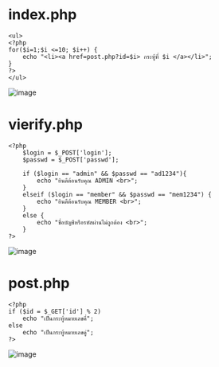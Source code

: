 # index.php
    <ul>
    <?php 
    for($i=1;$i <=10; $i++) {
        echo "<li><a href=post.php?id=$i> กระทู้ที่ $i </a></li>";
    }
    ?>
    </ul>
![image](https://user-images.githubusercontent.com/73011056/212308895-b5b441ee-c8ae-4d98-8782-1c7976b27f1f.png)

# vierify.php
    <?php 
        $login = $_POST['login'];
        $passwd = $_POST['passwd'];

        if ($login == "admin" && $passwd == "ad1234"){
            echo "ยินดีต้อนรับคุณ ADMIN <br>";
        }
        elseif ($login == "member" && $passwd == "mem1234") {
            echo "ยินดีต้อนรับคุณ MEMBER <br>";
        }
        else {
            echo "ชื่อบัญชีหรือรหัสผ่านไม่ถูกต้อง <br>";
        }
    ?>
![image](https://user-images.githubusercontent.com/73011056/212313455-201782f8-ed60-4414-ad2b-cc4041e5971c.png)

# post.php
    <?php
    if ($id = $_GET['id'] % 2)
        echo "เป็นกระทู้หมายเลขคี่";
    else
        echo "เป็นกระทู้หมายเลขคู่";
    ?>
![image](https://user-images.githubusercontent.com/73011056/212313983-a3fbd954-be4c-4f14-a177-23b6e78aa6a1.png)


